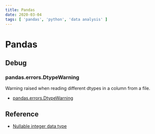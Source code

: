 ```yaml
---
title: Pandas
date: 2020-03-04
tags: [ 'pandas', 'python', 'data analysis' ]
---
```


# Pandas

## Debug

### pandas.errors.DtypeWarning

Warning raised when reading different dtypes in a column from a file.

* [pandas.errors.DtypeWarning](https://pandas.pydata.org/pandas-docs/stable/reference/api/pandas.errors.DtypeWarning.html)

## Reference

* [Nullable integer data
  type](https://pandas.pydata.org/pandas-docs/stable/user_guide/integer_na.html)
